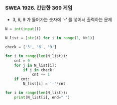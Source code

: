 ### SWEA 1926. 간단한 369 게임

- 3, 6, 9 가 들어가는 숫자에 '-' 를 넣어서 출력하는 문제

```python
N = int(input())

N_list = [str(i) for i in range(1, N+1)]

check = ['3', '6', '9']

for i in range(len(N_list)):
    cnt = 0
    for j in N_list[i]:
        if j in check:
            cnt += 1
    if cnt:
        N_list[i] = '-'*cnt

for i in range(len(N_list)):
    print(N_list[i], end=" ")
```